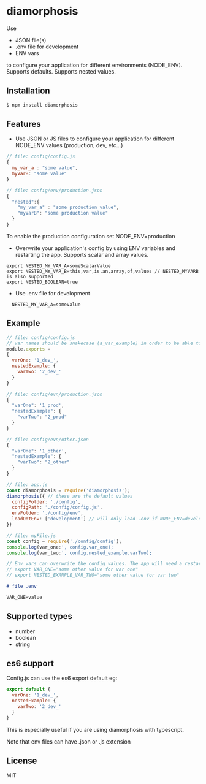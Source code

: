 # diamorphosis

Use
  - JSON file(s)
  - .env file for development
  - ENV vars

to configure your application for different environments (NODE_ENV).
Supports defaults. Supports nested values.

## Installation

```js
$ npm install diamorphosis
```

## Features

- Use JSON or JS files to configure your application for different NODE_ENV values (production, dev, etc...)

```javascript
// file: config/config.js
{
  my_var_a : "some value",
  myVarB: "some value"
}
```

```javascript
// file: config/env/production.json
{
  "nested":{
    "my_var_a" : "some production value",
    "myVarB": "some production value"
  }
}
```

To enable the production configuration set NODE_ENV=production



- Overwrite your application's config by using ENV variables and restarting the app. Supports scalar and array values.

```
export NESTED_MY_VAR_A=someScalarValue
export NESTED_MY_VAR_B=this,var,is,an,array,of,values // NESTED_MYVARB is also supported
export NESTED_BOOLEAN=true
```

- Use .env file for development
```
  NESTED_MY_VAR_A=someValue
```

## Example

```javascript
// file: config/config.js
// var names should be snakecase (a_var_example) in order to be able to overwrite them correctly using env vars.
module.exports =
{
  varOne: '1_dev_',
  nestedExample: {
    varTwo: '2_dev_'
  }
}
```

```javascript
// file: config/evn/production.json
{
  "varOne": '1_prod',
  "nestedExample": {
    "varTwo": "2_prod"
  }
}
```

```javascript
// file: config/evn/other.json
{
  "varOne": '1_other',
  "nestedExample": {
    "varTwo": "2_other"
  }
}
```

```javascript
// file: app.js
const diamorphosis = require('diamorphosis');
diamorphosis({ // these are the default values
  configFolder: './config',
  configPath: './config/config.js',
  envFolder: './config/env',
  loadDotEnv: ['development'] // will only load .env if NODE_ENV=development
})

```

```js
// file: myFile.js
const config = require('./config/config');
console.log(var_one:', config.var_one);
console.log(var_two:', config.nested_example.varTwo);

// Env vars can overwrite the config values. The app will need a restart to load the new values:
// export VAR_ONE="some other value for var one"
// export NESTED_EXAMPLE_VAR_TWO="some other value for var two"
```

```md
# file .env

VAR_ONE=value
```

## Supported types

- number
- boolean
- string

## es6 support

Config.js can use the es6 export default eg:

```js
export default {
  varOne: '1_dev_',
  nestedExample: {
    varTwo: '2_dev_'
  }
}
```

This is especially useful if you are using diamorphosis with typescript.

Note that env files can have .json or .js extension

## License

  MIT
